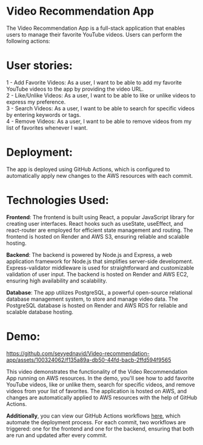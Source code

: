 # Video Recommendation App
The Video Recommendation App is a full-stack application that enables users to manage their favorite YouTube videos. Users can perform the following actions:

# User stories:
1 - Add Favorite Videos: As a user, I want to be able to add my favorite YouTube videos to the app by providing the video URL.<br />
2 - Like/Unlike Videos: As a user, I want to be able to like or unlike videos to express my preference.<br />
3 - Search Videos: As a user, I want to be able to search for specific videos by entering keywords or tags.<br />
4 - Remove Videos: As a user, I want to be able to remove videos from my list of favorites whenever I want.<br />

# Deployment: 
The app is deployed using GitHub Actions, which is configured to automatically apply new changes to the AWS resources with each commit.

# Technologies Used:
**Frontend**: The frontend is built using React, a popular JavaScript library for creating user interfaces. React hooks such as useState, useEffect, and react-router are employed for efficient state management and routing. The frontend is hosted on Render and AWS S3, ensuring reliable and scalable hosting.

**Backend**: The backend is powered by Node.js and Express, a web application framework for Node.js that simplifies server-side development. Express-validator middleware is used for straightforward and customizable validation of user input. The backend is hosted on Render and AWS EC2, ensuring high availability and scalability.

**Database**: The app utilizes PostgreSQL, a powerful open-source relational database management system, to store and manage video data. The PostgreSQL database is hosted on Render and AWS RDS for reliable and scalable database hosting.

# **Demo:**


https://github.com/seyyednavid/Video-recommendation-app/assets/100324062/f135a89a-db50-44fd-bacb-2ffd594f9565


This video demonstrates the functionality of the Video Recommendation App running on AWS resources. In the demo, you'll see how to add favorite YouTube videos, like or unlike them, search for specific videos, and remove videos from your list of favorites. The application is hosted on AWS, and changes are automatically applied to AWS resources with the help of GitHub Actions.

**Additionally**, you can view our GitHub Actions workflows [here](https://github.com/seyyednavid/Video-recommendation-app/actions), which automate the deployment process. For each commit, two workflows are triggered: one for the frontend and one for the backend, ensuring that both are run and updated after every commit.
